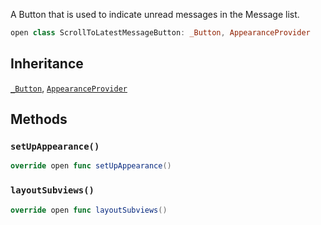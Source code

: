 
A Button that is used to indicate unread messages in the Message list.

``` swift
open class ScrollToLatestMessageButton: _Button, AppearanceProvider 
```

## Inheritance

[`_Button`](../CommonViews/_Button), [`AppearanceProvider`](../Utils/AppearanceProvider)

## Methods

### `setUpAppearance()`

``` swift
override open func setUpAppearance() 
```

### `layoutSubviews()`

``` swift
override open func layoutSubviews() 
```
